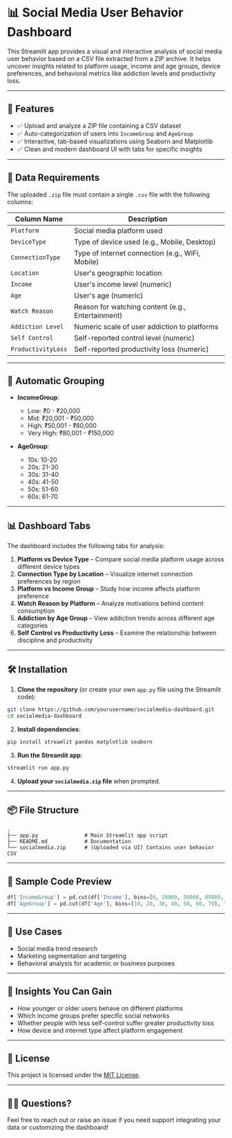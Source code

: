 
# 📊 Social Media User Behavior Dashboard

This Streamlit app provides a visual and interactive analysis of social media user behavior based on a CSV file extracted from a ZIP archive. It helps uncover insights related to platform usage, income and age groups, device preferences, and behavioral metrics like addiction levels and productivity loss.

---

## 🚀 Features

- ✅ Upload and analyze a ZIP file containing a CSV dataset
- ✅ Auto-categorization of users into `IncomeGroup` and `AgeGroup`
- ✅ Interactive, tab-based visualizations using Seaborn and Matplotlib
- ✅ Clean and modern dashboard UI with tabs for specific insights

---

## 📁 Data Requirements

The uploaded `.zip` file must contain a single `.csv` file with the following columns:

| Column Name         | Description                                       |
|---------------------|---------------------------------------------------|
| `Platform`          | Social media platform used                        |
| `DeviceType`        | Type of device used (e.g., Mobile, Desktop)       |
| `ConnectionType`    | Type of internet connection (e.g., WiFi, Mobile)  |
| `Location`          | User's geographic location                        |
| `Income`            | User's income level (numeric)                     |
| `Age`               | User's age (numeric)                              |
| `Watch Reason`      | Reason for watching content (e.g., Entertainment) |
| `Addiction Level`   | Numeric scale of user addiction to platforms      |
| `Self Control`      | Self-reported control level (numeric)             |
| `ProductivityLoss`  | Self-reported productivity loss (numeric)         |

---

## 🧮 Automatic Grouping

- **IncomeGroup**:
  - Low: ₹0 - ₹20,000
  - Mid: ₹20,001 - ₹50,000
  - High: ₹50,001 - ₹80,000
  - Very High: ₹80,001 - ₹150,000

- **AgeGroup**:
  - 10s: 10-20
  - 20s: 21-30
  - 30s: 31-40
  - 40s: 41-50
  - 50s: 51-60
  - 60s: 61-70

---

## 📊 Dashboard Tabs

The dashboard includes the following tabs for analysis:

1. **Platform vs Device Type** – Compare social media platform usage across different device types
2. **Connection Type by Location** – Visualize internet connection preferences by region
3. **Platform vs Income Group** – Study how income affects platform preference
4. **Watch Reason by Platform** – Analyze motivations behind content consumption
5. **Addiction by Age Group** – View addiction trends across different age categories
6. **Self Control vs Productivity Loss** – Examine the relationship between discipline and productivity

---

## 🛠 Installation

1. **Clone the repository** (or create your own `app.py` file using the Streamlit code):

```bash
git clone https://github.com/yourusername/socialmedia-dashboard.git
cd socialmedia-dashboard
```

2. **Install dependencies**:

```bash
pip install streamlit pandas matplotlib seaborn
```

3. **Run the Streamlit app**:

```bash
streamlit run app.py
```

4. **Upload your `socialmedia.zip` file** when prompted.

---

## 📦 File Structure

```
.
├── app.py               # Main Streamlit app script
├── README.md            # Documentation
└── socialmedia.zip      # (Uploaded via UI) Contains user behavior CSV
```

---

## 📌 Sample Code Preview

```python
df['IncomeGroup'] = pd.cut(df['Income'], bins=[0, 20000, 50000, 80000, 150000], labels=['Low', 'Mid', 'High', 'Very High'])
df['AgeGroup'] = pd.cut(df['Age'], bins=[10, 20, 30, 40, 50, 60, 70], labels=['10s', '20s', '30s', '40s', '50s', '60s'])
```

---

## 📍 Use Cases

- Social media trend research
- Marketing segmentation and targeting
- Behavioral analysis for academic or business purposes

---

## 🧠 Insights You Can Gain

- How younger or older users behave on different platforms
- Which income groups prefer specific social networks
- Whether people with less self-control suffer greater productivity loss
- How device and internet type affect platform engagement

---

## 📄 License

This project is licensed under the [MIT License](LICENSE).

---

## 🙋‍♀️ Questions?

Feel free to reach out or raise an issue if you need support integrating your data or customizing the dashboard!
